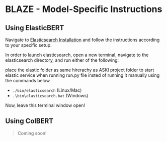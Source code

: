 # BLAZE - Model-Specific Instructions

## Using ElasticBERT 

Navigate to [Elasticsearch Installation](https://www.elastic.co/downloads/past-releases/elasticsearch-7-0-0) and 
follow the instructions according to your specific setup. 

In order to launch elasticsearch, open a new terminal, navigate to the elasticsearch directory, and run either of the following: 

place the elastic folder as same hirerachy as ASKI project folder to start elastic service when running run.py file insted of running it manually using the commands below

- `./bin/elasticsearch` (Linux/Mac)
- `.\bin\elasticsearch.bat` (Windows)

Now, leave this terminal window open! 

## Using ColBERT

> Coming soon! 
